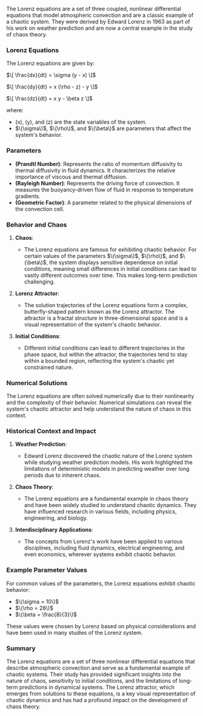 The Lorenz equations are a set of three coupled, nonlinear differential equations that model atmospheric convection and are a classic example of a chaotic system. They were derived by Edward Lorenz in 1963 as part of his work on weather prediction and are now a central example in the study of chaos theory.

### Lorenz Equations

The Lorenz equations are given by:

$\[
\frac{dx}{dt} = \sigma (y - x)
\]$

$\[
\frac{dy}{dt} = x (\rho - z) - y
\]$

$\[
\frac{dz}{dt} = x y - \beta z
\]$

where:
- \(x\), \(y\), and \(z\) are the state variables of the system.
- $\(\sigma\)$, $\(\rho\)$, and $\(\beta\)$ are parameters that affect the system's behavior.

### Parameters

- **(Prandtl Number)**: Represents the ratio of momentum diffusivity to thermal diffusivity in fluid dynamics. It characterizes the relative importance of viscous and thermal diffusion.
- **(Rayleigh Number)**: Represents the driving force of convection. It measures the buoyancy-driven flow of fluid in response to temperature gradients.
- **(Geometric Factor)**: A parameter related to the physical dimensions of the convection cell.

### Behavior and Chaos

1. **Chaos**:
   - The Lorenz equations are famous for exhibiting chaotic behavior. For certain values of the parameters $\(\sigma\)$, $\(\rho\)$, and $\(\beta\)$, the system displays sensitive dependence on initial conditions, meaning small differences in initial conditions can lead to vastly different outcomes over time. This makes long-term prediction challenging.

2. **Lorenz Attractor**:
   - The solution trajectories of the Lorenz equations form a complex, butterfly-shaped pattern known as the Lorenz attractor. The attractor is a fractal structure in three-dimensional space and is a visual representation of the system's chaotic behavior.

3. **Initial Conditions**:
   - Different initial conditions can lead to different trajectories in the phase space, but within the attractor, the trajectories tend to stay within a bounded region, reflecting the system's chaotic yet constrained nature.

### Numerical Solutions

The Lorenz equations are often solved numerically due to their nonlinearity and the complexity of their behavior. Numerical simulations can reveal the system's chaotic attractor and help understand the nature of chaos in this context.

### Historical Context and Impact

1. **Weather Prediction**:
   - Edward Lorenz discovered the chaotic nature of the Lorenz system while studying weather prediction models. His work highlighted the limitations of deterministic models in predicting weather over long periods due to inherent chaos.

2. **Chaos Theory**:
   - The Lorenz equations are a fundamental example in chaos theory and have been widely studied to understand chaotic dynamics. They have influenced research in various fields, including physics, engineering, and biology.

3. **Interdisciplinary Applications**:
   - The concepts from Lorenz's work have been applied to various disciplines, including fluid dynamics, electrical engineering, and even economics, wherever systems exhibit chaotic behavior.

### Example Parameter Values

For common values of the parameters, the Lorenz equations exhibit chaotic behavior:
- $\(\sigma = 10\)$
- $\(\rho = 28\)$
- $\(\beta = \frac{8}{3}\)$

These values were chosen by Lorenz based on physical considerations and have been used in many studies of the Lorenz system.

### Summary

The Lorenz equations are a set of three nonlinear differential equations that describe atmospheric convection and serve as a fundamental example of chaotic systems. Their study has provided significant insights into the nature of chaos, sensitivity to initial conditions, and the limitations of long-term predictions in dynamical systems. The Lorenz attractor, which emerges from solutions to these equations, is a key visual representation of chaotic dynamics and has had a profound impact on the development of chaos theory.
